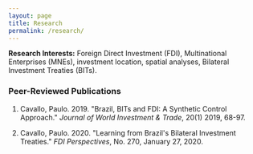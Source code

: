 ```yaml
---
layout: page
title: Research
permalink: /research/
---
```

**Research Interests:** Foreign Direct Investment (FDI), Multinational Enterprises (MNEs), investment location, spatial analyses, Bilateral Investment Treaties (BITs).

### Peer-Reviewed Publications

1. Cavallo, Paulo. 2019. "Brazil, BITs and FDI: A Synthetic Control Approach." *Journal of World Investment & Trade*, 20(1) 2019, 68-97.

2. Cavallo, Paulo. 2020. "Learning from Brazil's Bilateral Investment Treaties." *FDI Perspectives*, No. 270, January 27, 2020.


